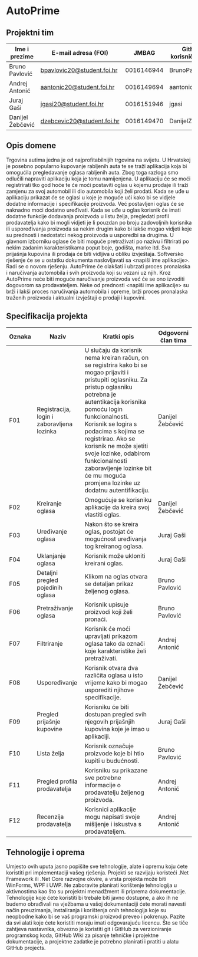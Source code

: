 # AutoPrime

## Projektni tim

Ime i prezime | E-mail adresa (FOI) | JMBAG | Github korisničko ime
------------  | ------------------- | ----- | ---------------------
Bruno Pavlović | bpavlovic20@student.foi.hr | 0016146944  | BrunoPavlovic
Andrej Antonić | aantonic20@student.foi.hr | 0016149694 | aantonic20
Juraj Gaši | jgasi20@student.foi.hr | 0016151946 | jgasi
Danijel Žebčević | dzebcevic20@student.foi.hr | 0016149470 | DanijelZebcevic

## Opis domene
Trgovina autima jedna je od najprofitabilnijih trgovina na svijetu. U Hrvatskoj je posebno popularno kupovanje rabljenih auta te se traži aplikacija koja bi omogućila pregledavanje oglasa rabljenih auta. Zbog toga razloga smo odlučili napraviti aplikaciju koja je tomu namijenjena. U aplikaciju će se moći registrirati tko god hoće te će moći postaviti oglas u kojemu prodaje ili traži zamjenu za svoj automobil ili dio automobila koji želi prodati. Kada se uđe u aplikaciju prikazat će se oglasi u koje je moguće ući kako bi se vidjele dodatne informacije i specifikacije proizvoda. Već postavljeni oglas će se naknadno moći dodatno uređivati. Kada se uđe u oglas korisnik će imati dodatne funkcije dodavanja proizvoda u listu želja, pregledati profil prodavatelja kako bi mogli vidjeti je li pouzdan po broju zadovoljnih korisnika ili uspoređivanja proizvoda sa nekim drugim kako bi lakše mogao vidjeti koje su prednosti i nedostatci nekog proizvoda u usporedbi sa drugima. U glavnom izborniku oglase će biti moguće pretraživati po nazivu i filtrirati po nekim zadanim karakteristikama poput boje, godišta, marke itd. Sva prijašnja kupovina ili prodaja će biti vidljiva u obliku izvještaja. Softversko rješenje će se u ostatku dokumenta naslovljavati sa <napiši ime aplikacije>. Radi se o novom rješenju. AutoPrime će olakšati i ubrzati proces pronalaska i naručivanja automobila i svih proizvoda koji su vezani uz njih. Kroz AutoPrime neće biti moguće naručivanje proizvoda već će se ono izvoditi dogovorom sa prodavateljem. Neke od prednosti <napiši ime aplikacije> su brži i lakši proces naručivanja automobila i opreme, brži proces pronalaska traženih proizvoda i aktualni izvještaji o prodaji i kupovini.


## Specifikacija projekta
Oznaka | Naziv | Kratki opis | Odgovorni član tima
------ | ----- | ----------- | -------------------
F01 | Registracija, login i zaboravljena lozinka | U slučaju da korisnik nema kreiran račun, on se registrira kako bi se mogao prijaviti i pristupiti oglasniku.  Za pristup oglasniku potrebna je autentikacija korisnika pomoću login funkcionalnosti. Korisnik se logira s podacima s kojima se registrirao. Ako se korisnik ne može sjetiti svoje lozinke, odabirom funkcionalnosti zaboravljenje lozinke bit će mu moguća promjena lozinke uz dodatnu autentifikaciju. | Danijel Žebčević
F02 | Kreiranje oglasa | Omogućuje se korisniku aplikacije da kreira svoj vlastiti oglas. | Danijel Žebčević
F03 | Uređivanje oglasa | Nakon što se kreira oglas, postojat će mogućnost uređivanja tog kreiranog oglasa. | Juraj Gaši
F04 | Uklanjanje oglasa | Korisnik može ukloniti kreirani oglas. | Juraj Gaši
F05 | Detaljni pregled pojedinih oglasa | Klikom na oglas otvara se detaljan prikaz željenog oglasa. | Bruno Pavlović
F06 | Pretraživanje oglasa | Korisnik upisuje proizvodi koji želi pronaći. | Bruno Pavlović
F07 | Filtriranje | Korisnik će moći upravljati prikazom oglasa tako da označi koje karakteristike želi pretraživati. | Andrej Antonić
F08 | Uspoređivanje | Korisnik otvara dva različita oglasa u isto vrijeme kako bi mogao usporediti njihove specifikacije. | Danijel Žebčević
F09 | Pregled prijašnje kupovine |  Korisniku će biti dostupan pregled svih njegovih prijašnjih kupovina koje je imao u aplikaciji. | Juraj Gaši
F10 | Lista želja | Korisnik označuje proizvode koje bi htio kupiti u budućnosti. | Bruno Pavlović
F11 | Pregled profila prodavatelja | Korisniku su prikazane sve potrebne informacije o prodavatelju željenog proizvoda. | Andrej Antonić
F12 | Recenzija prodavatelja | Korisnici aplikacije mogu napisati svoje mišljenje i iskustva s prodavateljem. | Andrej Antonić


## Tehnologije i oprema

Umjesto ovih uputa jasno popišite sve tehnologije, alate i opremu koju ćete koristiti pri implementaciji vašeg rješenja. Projekti se razvijaju koristeći .Net Framework ili .Net Core razvojne okvire, a vrsta projekta može biti WinForms, WPF i UWP. Ne zaboravite planirati korištenje tehnologija u aktivnostima kao što su projektni menadžment ili priprema dokumentacije. Tehnologije koje ćete koristiti bi trebale biti javno dostupne, a ako ih ne budemo obrađivali na vježbama u vašoj dokumentaciji ćete morati navesti način preuzimanja, instaliranja i korištenja onih tehnologija koje su neopbodne kako bi se vaš programski proizvod preveo i pokrenuo. Pazite da svi alati koje ćete koristiti moraju imati odgovarajuću licencu. Što se tiče zahtjeva nastavnika, obvezno je koristiti git i GitHub za verzioniranje programskog koda, GitHub Wiki za pisanje tehničke i projektne dokumentacije, a projektne zadatke je potrebno planirati i pratiti u alatu GitHub projects. 
